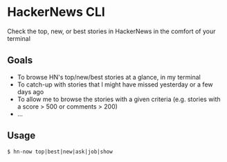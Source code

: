 # HackerNews CLI

Check the top, new, or best stories in HackerNews in the comfort of your terminal

## Goals

* To browse HN's top/new/best stories at a glance, in my terminal
* To catch-up with stories that I might have missed yesterday or a few days ago
* To allow me to browse the stories with a given criteria (e.g. stories with a score > 500 or comments > 200)
* ...

## Usage

`$ hn-now top|best|new|ask|job|show`
